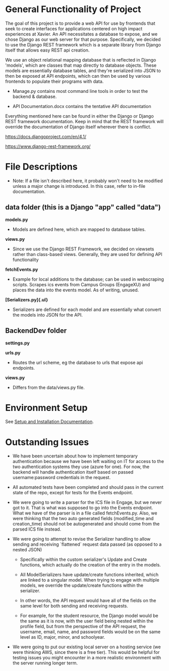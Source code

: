 # General Functionality of Project

The goal of this project is to provide a web API for use by frontends
that seek to create interfaces for applications centered on high impact
experiences at Xavier. An API necessitates a database to expose, and we
chose Django as our web server for that purpose. Specifically, we
decided to use the Django REST framework which is a separate library
from Django itself that allows easy REST api creation.

We use an object relational mapping database that is reflected in Django
'models', which are classes that map directly to database objects. These
models are essentially database tables, and they're serialized into JSON
to then be exposed at API endpoints, which can then be used by various
frontends to populate their programs with data.

-   Manage.py contains most command line tools in order to test the
    backend & database.

-   API Documentation.docx contains the tentative API documentation

Everything mentioned here can be found in either the Django or Django
REST framework documentation. Keep in mind that the REST framework will
override the documentation of Django itself wherever there is conflict.

<https://docs.djangoproject.com/en/4.1/>

<https://www.django-rest-framework.org/>

# File Descriptions

-   Note: If a file isn't described here, it probably won't need to be
    modified unless a major change is introduced. In this case, refer to
    in-file documentation.

## data folder (this is a Django "app" called "data")

**models.py**

-   Models are defined here, which are mapped to database tables.

**views.py**

-   Since we use the Django REST Framework, we decided on viewsets
    rather than class-based views. Generally, they are used for defining
    API functionality

**fetchEvents.py**

-   Example for local additions to the database; can be used in
    webscraping scripts. Scrapes ics events from Campus Groups
    (EngageXU) and places the data into the events model. As of writing,
    unused.

**[Serializers.py]{.ul}**

-   Serializers are defined for each model and are essentially what
    convert the models into JSON for the API.

## BackendDev folder

**settings.py**

**urls.py**

-   Routes the url scheme, eg the database to urls that expose api
    endpoints.

**views.py**

-   Differs from the data/views.py file.

# Environment Setup

See [Setup and Installation
Documentation](https://myxavier.sharepoint.com/:w:/r/sites/CS261Fall20222/Shared%20Documents/Web%20Backend/Setup%20and%20Installation%20Documentation%20for%20other%20teams.docx?d=wef2f65f093f64aaab1950e5e2fff6eb4&csf=1&web=1&e=GLkSWG).

# Outstanding Issues

-   We have been uncertain about how to implement temporary
    authentication because we have been left waiting on IT for access to
    the two authentication systems they use (azure for one). For now,
    the backend will handle authentication itself based on passed
    username:password credentials in the request.

-   All automated tests have been completed and should pass in the
    current state of the repo, except for tests for the Events endpoint.

-   We were going to write a parser for the ICS file in Engage, but we
    never got to it. That is what was supposed to go into the Events
    endpoint. What we have of the parser is in a file called
    fetchEvents.py. Also, we were thinking that the two auto generated
    fields (modified_time and creation_time) should not be autogenerated
    and should come from the parsed ICS file instead.

-   We were going to attempt to revise the Serializer handling to allow
    sending and receiving \`flattened\` request data passed (as opposed
    to a nested JSON)

    -   Specifically within the custom serializer's Update and Create
        functions, which actually do the creation of the entry in the
        models.

    -   All ModelSerializers have update/create functions inherited,
        which are linked to a singular model. When trying to engage with
        multiple models, we override the update/create functions within
        the serializer.

    -   In other words, the API request would have all of the fields on
        the same level for both sending and receiving requests.

    -   For example, for the student resource, the Django model would be
        the same as it is now, with the user field being nested within
        the profile field, but from the perspective of the API request,
        the username, email, name, and password fields would be on the
        same level as ID, major, minor, and schoolyear.

-   We were going to put our existing local server on a hosting service
    (we were thinking AWS, since there is a free tier). This would be
    helpful for testing issues you might encounter in a more realistic
    environment with the server running longer term.
